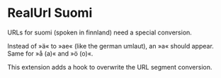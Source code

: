RealUrl Suomi
=============

URLs for suomi (spoken in finnland) need a special conversion.

Instead of »ä« to »ae« (like the german umlaut), an »a« should appear. 
Same for »å (a)« and »ö (o)«.

This extension adds a hook to overwrite the URL segment conversion.
